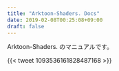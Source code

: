 ```yaml
---
title: "Arktoon-Shaders. Docs"
date: 2019-02-08T00:25:08+09:00
draft: false
---
```

Arktoon-Shaders. のマニュアルです。  

{{< tweet 1093536161828487168 >}}
